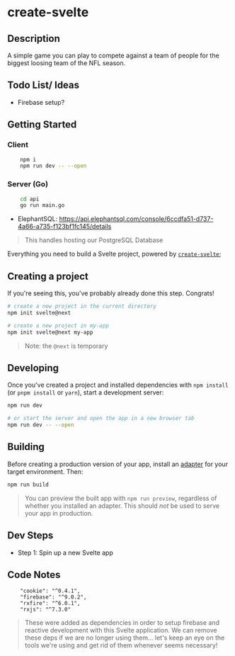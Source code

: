 # create-svelte

## Description

A simple game you can play to compete against a team of people for the biggest loosing team of the NFL season.

## Todo List/ Ideas

-   Firebase setup?

## Getting Started

### Client

```bash
	npm i
	npm run dev -- --open
```

### Server (Go)

```bash
	cd api
	go run main.go
```

-   ElephantSQL: https://api.elephantsql.com/console/6ccdfa51-d737-4a66-a735-f123bf1fc145/details

> This handles hosting our PostgreSQL Database

Everything you need to build a Svelte project, powered by [`create-svelte`](https://github.com/sveltejs/kit/tree/master/packages/create-svelte);

## Creating a project

If you're seeing this, you've probably already done this step. Congrats!

```bash
# create a new project in the current directory
npm init svelte@next

# create a new project in my-app
npm init svelte@next my-app
```

> Note: the `@next` is temporary

## Developing

Once you've created a project and installed dependencies with `npm install` (or `pnpm install` or `yarn`), start a development server:

```bash
npm run dev

# or start the server and open the app in a new browser tab
npm run dev -- --open
```

## Building

Before creating a production version of your app, install an [adapter](https://kit.svelte.dev/docs#adapters) for your target environment. Then:

```bash
npm run build
```

> You can preview the built app with `npm run preview`, regardless of whether you installed an adapter. This should _not_ be used to serve your app in production.

## Dev Steps

-   Step 1: Spin up a new Svelte app

## Code Notes

```
	"cookie": "^0.4.1",
	"firebase": "^9.0.2",
	"rxfire": "^6.0.1",
	"rxjs": "^7.3.0"
```

> These were added as dependencies in order to setup firebase and reactive development with this Svelte application. We can remove these deps if we are no longer using them... let's keep an eye on the tools we're using and get rid of them whenever seems necessary!
